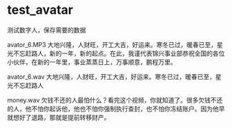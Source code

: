 # test_avatar
测试数字人，保存需要的数据


avator_6.MP3
大地兴隆，人财旺，开工大吉，好运来。寒冬已过，暖春已至，星光不忘赶路人，新的一年，新的起点。在此，我谨代表锦兴事业部恭祝全国的各位小伙伴，在新的一年里，事业蒸蒸日上，万事顺意，鹏程万里。


avator_6.wav
大地兴隆，人财旺，开工大吉，好运来。寒冬已过，暖春已至，星光不忘赶路人


money.wav
欠钱不还的人最怕什么？看完这个视频，你就知道了。很多欠钱不还的人，他不怕你起诉他，他也不怕你强制执行查封，也不怕你冻结账户。因为他早就想好了退路，那就是提前转移财产。
